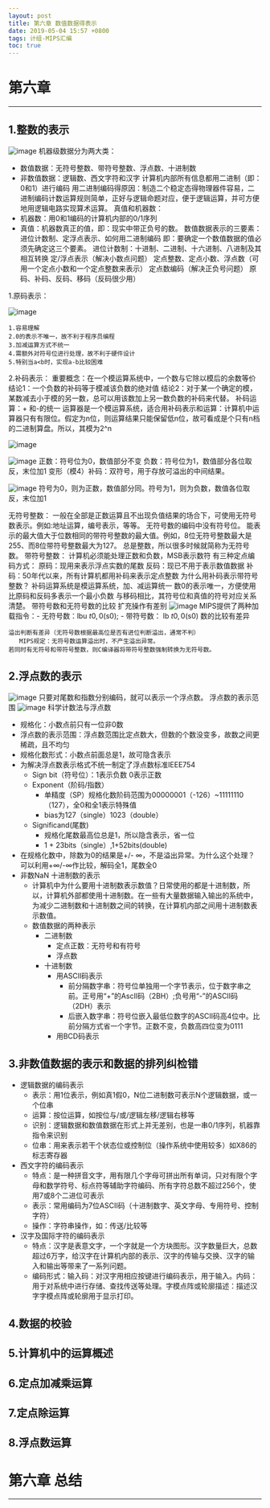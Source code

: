 ```yaml
---
layout: post
title: 第六章 数值数据得表示
date: 2019-05-04 15:57 +0800
tags: 计组-MIPS汇编
toc: true
---
```

# 第六章
***
## 1.整数的表示
![image](https://github.com/Kyre0ee/Kyre0ee.github.io/assets/170155695/3a88f4a3-3b3f-4b0a-8a80-6255b179e25a)
机器级数据分为两大类：
   - 数值数据：无符号整数、带符号整数、浮点数、十进制数
   - 非数值数据：逻辑数、西文字符和汉字
计算机内部所有信息都用二进制（即：0和1）进行编码
用二进制编码得原因：制造二个稳定态得物理器件容易，二进制编码计数运算规则简单，正好与逻辑命题对应，便于逻辑运算，并可方便地用逻辑电路实现算术运算。
真值和机器数：
   - 机器数：用0和1编码的计算机内部的0/1序列
   - 真值：机器数真正的值，即：现实中带正负号的数。
数值数据表示的三要素：
    进位计数制、定浮点表示、如何用二进制编码
    即：要确定一个数值数据的值必须先确定这三个要素。
进位计数制：十进制、二进制、十六进制、八进制及其相互转换
定/浮点表示（解决小数点问题）
    定点整数、定点小数、浮点数（可用一个定点小数和一个定点整数来表示）
定点数编码（解决正负号问题）
    原码、补码、反码、移码（反码很少用）

1.原码表示：

![image](https://github.com/Kyre0ee/Kyre0ee.github.io/assets/170155695/40c5bd16-d3bc-49f9-b79d-b79d77f2605d)

    1.容易理解
    2.0的表示不唯一，故不利于程序员编程
    3.加减运算方式不统一
    4.需额外对符号位进行处理，故不利于硬件设计
    5.特别当a<b时，实现a-b比较困难
2.补码表示：
重要概念：在一个模运算系统中，一个数与它除以模后的余数等价
结论1：一个负数的补码等于模减该负数的绝对值
结论2：对于某一个确定的模，某数减去小于模的另一数，总可以用该数加上另一数负数的补码来代替。
补码运算：+ 和-的统一
运算器是一个模运算系统，适合用补码表示和运算：计算机中运算器只有有限位。假定为n位，则运算结果只能保留低n位，故可看成是个只有n档的二进制算盘。所以，其模为2^n

![image](https://github.com/Kyre0ee/Kyre0ee.github.io/assets/170155695/30e2072e-6100-4fb0-84f8-70ae3e0f58cc)

![image](https://github.com/Kyre0ee/Kyre0ee.github.io/assets/170155695/ddd06a49-6c1a-427c-8dbf-5800e6946b7f)
   正数：符号位为0，数值部分不变
   负数：符号位为1，数值部分各位取反，末位加1
   变形（模4）补码：双符号，用于存放可溢出的中间结果。


![image](https://github.com/Kyre0ee/Kyre0ee.github.io/assets/170155695/dc7f47a4-0686-47c5-b729-bf4c05e59965)
符号为0，则为正数，数值部分同。符号为1，则为负数，数值各位取反，末位加1

无符号整数：
   一般在全部是正数运算且不出现负值结果的场合下，可使用无符号数表示。例如:地址运算，编号表示，等等。
   无符号数的编码中没有符号位。
   能表示的最大值大于位数相同的带符号整数的最大值。例如，8位无符号整数最大是255、而8位带符号整数最大为127。
   总是整数，所以很多时候就简称为无符号数。
带符号整数：
   计算机必须能处理正数和负数，MSB表示数符
   有三种定点编码方式：
       原码：现用来表示浮点实数的尾数
       反码：现已不用于表示数值数据
       补码：50年代以来，所有计算机都用补码来表示定点整数
   为什么用补码表示带符号整数？
       补码运算系统是模运算系统，加、减运算统一
       数0的表示唯一，方便使用
       比原码和反码多表示一个最小负数
       与移码相比，其符号位和真值的符号对应关系清楚。
带符号数和无符号数的比较
    扩充操作有差别
    ![image](https://github.com/Kyre0ee/Kyre0ee.github.io/assets/170155695/1c0682e9-3b6e-4f03-986e-ccc9986cbf23)
        MIPS提供了两种加载指令：- 无符号数：lbu $t0,0($s0); - 带符号数： lb $t0,0($s0)
    数的比较有差异
        
    溢出判断有差异（无符号数根据最高位是否有进位判断溢出，通常不判）
       MIPS规定：无符号数运算溢出时，不产生溢出异常。
    若同时有无符号和带符号整数，则C编译器将带符号整数强制转换为无符号数。
## 2.浮点数的表示

![image](https://github.com/Kyre0ee/Kyre0ee.github.io/assets/170155695/dedbc5b5-0ac3-428b-8663-47485ef86aad)
只要对尾数和指数分别编码，就可以表示一个浮点数。
浮点数的表示范围
![image](https://github.com/Kyre0ee/Kyre0ee.github.io/assets/170155695/fdd53e99-8d0e-4b49-a201-684a02247f23)
科学计数法与浮点数
* 规格化：小数点前只有一位非0数
* 浮点数的表示范围：浮点数范围比定点数大，但数的个数没变多，故数之间更稀疏，且不均匀
* 规格化数形式：小数点前面总是1，故可隐含表示
* 为解决浮点数表示格式不统一制定了浮点数标准IEEE754
  - Sign bit（符号位）：1表示负数  0表示正数
  - Exponent（阶码/指数）
    + 单精度（SP）规格化数阶码范围为00000001（-126）~11111110（127），全0和全1表示特殊值 
	+ bias为127（single）1023（double）
  - Significand(尾数)
    + 规格化尾数最高位总是1，所以隐含表示，省一位
	+ 1 + 23bits（single）,1+52bits(double)
* 在规格化数中，除数为0的结果是+/- ∞，不是溢出异常。为什么这个处理？可以利用+∞/-∞作比较，解码全1，尾数全0
* 非数NaN
十进制数的表示
  * 计算机中为什么要用十进制数表示数值？日常使用的都是十进制数，所以，计算机外部都使用十进制数。在一些有大量数据输入输出的系统中，为减少二进制数和十进制数之间的转换，在计算机内部之间用十进制数表示数值。
  * 数值数据的两种表示
    - 二进制数
      + 定点正数：无符号和有符号
      + 浮点数
    - 十进制数
      + 用ASCII码表示
        - 前分隔数字串：符号位单独用一个字节表示，位于数字串之前。正号用“+”的AscII码（2BH）;负号用“-”的ASCII码（2DH）表示
        - 后嵌入数字串：符号位嵌入最低位数字的ASCII码高4位中。比前分隔方式省一个字节。正数不变，负数高四位变为0111
      + 用BCD码表示
## 3.非数值数据的表示和数据的排列纠检错
* 逻辑数据的编码表示
  - 表示：用1位表示，例如真1假0，N位二进制数可表示N个逻辑数据，或一个位串
  - 运算：按位运算，如按位与/或/逻辑左移/逻辑右移等
  - 识别：逻辑数据和数值数据在形式上并无差别，也是一串0/1序列，机器靠指令来识别
  - 位串：用来表示若干个状态位或控制位（操作系统中使用较多）如X86的标志寄存器
* 西文字符的编码表示
  - 特点：是一种拼音文字，用有限几个字母可拼出所有单词，只对有限个字母和数学符号、标点符等辅助字符编码、所有字符总数不超过256个，使用7或8个二进位可表示
  - 表示：常用编码为7位ASCII码（十进制数字、英文字母、专用符号、控制字符）
  - 操作：字符串操作，如：传送/比较等
* 汉字及国际字符的编码表示
  - 特点：汉字是表意文字，一个字就是一个方块图形。汉字数量巨大，总数超过6万字，给汉字在计算机内部的表示、汉字的传输与交换、汉字的输入和输出等带来了一系列问题。
  - 编码形式：输入码：对汉字用相应按键进行编码表示，用于输入。内码：用于对系统中进行存储、查找传送等处理。字模点阵或轮廓描述：描述汉字字模点阵或轮廓用于显示打印。
## 4.数据的校验
## 5.计算机中的运算概述
## 6.定点加减乘运算
## 7.定点除运算
## 8.浮点数运算
# 第六章 总结
***
